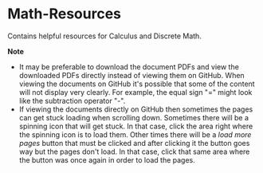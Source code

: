 # Math-Resources
Contains helpful resources for Calculus and Discrete Math.

**Note**
- It may be preferable to download the document PDFs and view the downloaded PDFs directly instead of viewing them on GitHub. When viewing the documents on GitHub it's possible that some of the content will not display very clearly. For example, the equal sign "=" might look like the subtraction operator "-".
- If viewing the documents directly on GitHub then sometimes the pages can get stuck loading when scrolling down. Sometimes there will be a spinning icon that will get stuck. In that case, click the area right where the spinning icon is to load them. Other times there will be a *load more pages* button that must be clicked and after clicking it the button goes way but the pages don't load. In that case, click that same area where the button was once again in order to load the pages. 
